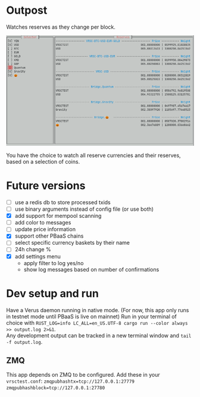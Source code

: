 # Outpost

Watches reserves as they change per block.

![](screenshot.png)

You have the choice to watch all reserve currencies and their reserves, based on a selection of coins.

# Future versions

- [ ] use a redis db to store processed txids
- [ ] use binary arguments instead of config file (or use both)
- [x] add support for mempool scanning
- [ ] add color to messages
- [ ] update price information
- [x] support other PBaaS chains
- [ ] select specific currency baskets by their name
- [ ] 24h change %
- [x] add settings menu
  - apply filter to log yes/no
  - show log messages based on number of confirmations

# Dev setup and run

Have a Verus daemon running in native mode. (For now, this app only runs in testnet mode until PBaaS is live on mainnet)
Run in your terminal of choice with `RUST_LOG=info LC_ALL=en_US.UTF-8 cargo run --color always >> output.log 2>&1`.  
Any development output can be tracked in a new terminal window and `tail -f output.log`.

## ZMQ

This app depends on ZMQ to be configured. Add these in your `vrsctest.conf`:
`zmqpubhashtx=tcp://127.0.0.1:27779`
`zmqpubhashblock=tcp://127.0.0.1:27780`
